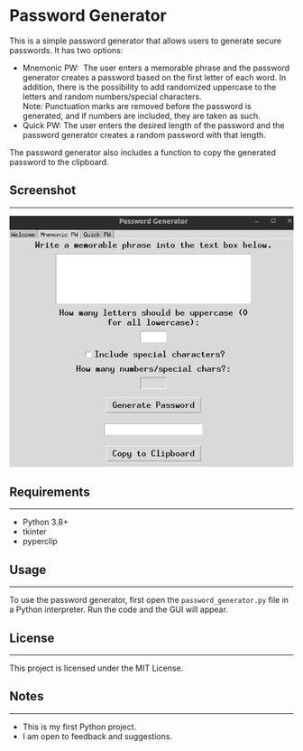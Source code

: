 # Password Generator

This is a simple password generator that allows users to generate secure passwords. It has two options:

<ul><li>Mnemonic PW:  The user enters a memorable phrase and the password generator creates a password based on the first letter of each word. In addition, there is the possibility to add randomized uppercase to the letters and random numbers/special characters. </br> Note:  Punctuation marks are removed before the password is generated, and if numbers are included, they are taken as such.
</li>

<li>Quick PW: The user enters the desired length of the password and the password generator creates a random password with that length.</li></ul>

The password generator also includes a function to copy the generated password to the clipboard.

## Screenshot
-------
![Screenshot](screenshot1.png)

## Requirements
-------
<ul>
<li>Python 3.8+ </li>
<li> tkinter</li>
<li> pyperclip</li>
</ul>

## Usage
-----

To use the password generator, first open the `password_generator.py` file in a Python interpreter. Run the code and the GUI will appear.


## License
-------

This project is licensed under the MIT License.

## Notes
-----
<ul>
<li>This is my first Python project.</li>
<li>I am open to feedback and suggestions.</li>
</ul>



